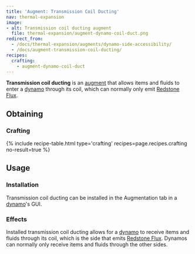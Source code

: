 ```yaml
---
title: 'Augment: Transmission Coil Ducting'
nav: thermal-expansion
image:
- alt: Transmission coil ducting augment
  file: thermal-expansion/augment-dynamo-coil-duct.png
redirect_from:
  - /docs/thermal-expansion/augments/dynamo-side-accessibility/
  - /docs/augment-transmission-coil-ducting/
recipes:
  crafting:
    - augment-dynamo-coil-duct
---
```


**Transmission coil ducting** is an [augment](/docs/augments/) that allows items
and fluids to enter a [dynamo](/docs/dynamos/) through its coil, which can
normally only emit [Redstone Flux](/docs/redstone-flux/).


Obtaining
---------

### Crafting
{% include recipe-table.html type='crafting' recipes=page.recipes.crafting no-result=true %}


Usage
-----

### Installation
Transmission coil ducting can be installed in the Augmentation tab in a
[dynamo](/docs/dynamos/)'s GUI.

### Effects
Installed transmission coil ducting allows for a [dynamo](/docs/dynamos/) to
receive items and fluids through its coil, which is the side that emits
[Redstone Flux](/docs/redstone-flux/). Dynamos can normally only receive items
and fluids through the other sides.
